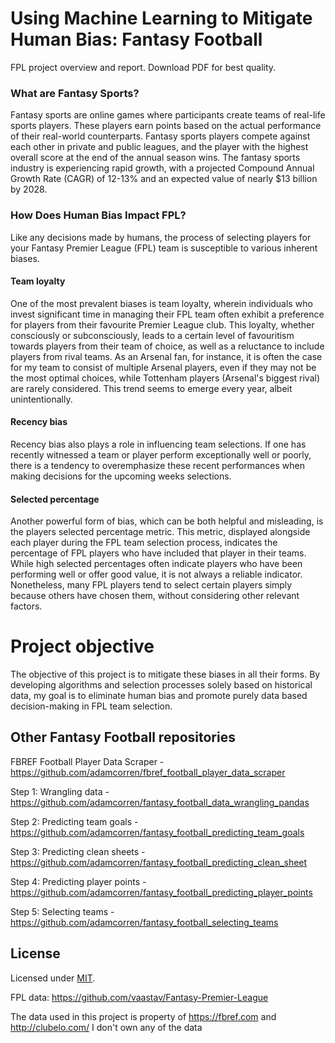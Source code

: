 # Using Machine Learning to Mitigate Human Bias: Fantasy Football
FPL project overview and report. Download PDF for best quality.

### What are Fantasy Sports?

Fantasy sports are online games where participants
create teams of real-life sports players. These players
earn points based on the actual performance of their
real-world counterparts. Fantasy sports players
compete against each other in private and public
leagues, and the player with the highest overall score at
the end of the annual season wins. The fantasy sports
industry is experiencing rapid growth, with a projected
Compound Annual Growth Rate (CAGR) of 12-13% and
an expected value of nearly $13 billion by 2028.

### How Does Human Bias Impact FPL?

Like any decisions made by humans, the process of
selecting players for your Fantasy Premier League (FPL)
team is susceptible to various inherent biases.

#### Team loyalty
One of the most prevalent biases is team loyalty,
wherein individuals who invest significant time in
managing their FPL team often exhibit a preference for
players from their favourite Premier League club. This
loyalty, whether consciously or subconsciously, leads to
a certain level of favouritism towards players from their
team of choice, as well as a reluctance to include
players from rival teams. As an Arsenal fan, for instance,
it is often the case for my team to consist of multiple
Arsenal players, even if they may not be the most
optimal choices, while Tottenham players (Arsenal's
biggest rival) are rarely considered. This trend seems to
emerge every year, albeit unintentionally.

#### Recency bias
Recency bias also plays a role in influencing team
selections. If one has recently witnessed a team or
player perform exceptionally well or poorly, there is a
tendency to overemphasize these recent performances
when making decisions for the upcoming weeks
selections.

#### Selected percentage
Another powerful form of bias, which can be both
helpful and misleading, is the players selected
percentage metric. This metric, displayed alongside
each player during the FPL team selection process,
indicates the percentage of FPL players who have
included that player in their teams. While high selected
percentages often indicate players who have been
performing well or offer good value, it is not always a
reliable indicator. Nonetheless, many FPL players tend
to select certain players simply because others have
chosen them, without considering other relevant
factors.

# Project objective
The objective of this project is to mitigate these biases
in all their forms. By developing algorithms and
selection processes solely based on historical data, my
goal is to eliminate human bias and promote purely
data based decision-making in FPL team selection.

## Other Fantasy Football repositories

FBREF Football Player Data Scraper - https://github.com/adamcorren/fbref_football_player_data_scraper

Step 1: Wrangling data - https://github.com/adamcorren/fantasy_football_data_wrangling_pandas

Step 2: Predicting team goals - https://github.com/adamcorren/fantasy_football_predicting_team_goals

Step 3: Predicting clean sheets - https://github.com/adamcorren/fantasy_football_predicting_clean_sheet

Step 4: Predicting player points - https://github.com/adamcorren/fantasy_football_predicting_player_points

Step 5: Selecting teams - https://github.com/adamcorren/fantasy_football_selecting_teams


## License

Licensed under [MIT]((https://opensource.org/license/mit/)).

FPL data: https://github.com/vaastav/Fantasy-Premier-League

The data used in this project is property of https://fbref.com and http://clubelo.com/
I don't own any of the data
